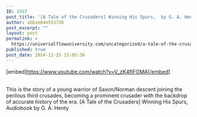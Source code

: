 ```yaml
---
ID: 1937
post_title: '[A Tale of the Crusaders] Winning His Spurs,  by G. A. Henty'
author: abbie04m553726
post_excerpt: ""
layout: post
permalink: >
  https://universalflowuniversity.com/uncategorized/a-tale-of-the-crusaders-winning-his-spurs-by-g-a-henty/
published: true
post_date: 2014-12-25 15:05:36
---
```

[embed]https://www.youtube.com/watch?v=V_zK4fIFOMA[/embed]</br></br>
<p>This is the story of a young warrior of Saxon/Norman descent joining the perilous third crusades, becoming a prominent crusader with the backdrop of accurate history of the era.
[A Tale of the Crusaders] Winning His Spurs, Audiobook by G. A. Henty</p>